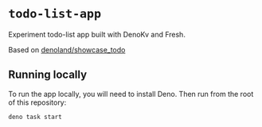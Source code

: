# `todo-list-app`

Experiment todo-list app built with DenoKv and Fresh.

Based on [denoland/showcase_todo](https://github.com/denoland/showcase_todo)

## Running locally

To run the app locally, you will need to install Deno. Then run from the root of
this repository:

```
deno task start
```
